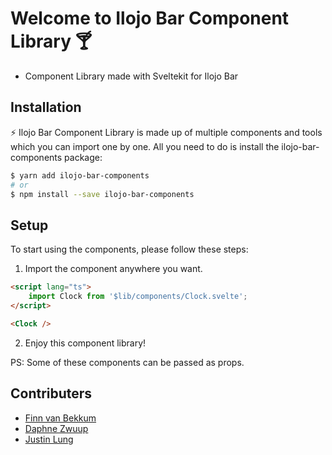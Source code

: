 # Welcome to Ilojo Bar Component Library 🍸

- Component Library made with Sveltekit for Ilojo Bar

## Installation

⚡️ Ilojo Bar Component Library is made up of multiple components and tools which you can import one by one. All you need to do is install the ilojo-bar-components package:

```bash
$ yarn add ilojo-bar-components
# or
$ npm install --save ilojo-bar-components
```

## Setup

To start using the components, please follow these steps:

1. Import the component anywhere you want.

```html
<script lang="ts">
	import Clock from '$lib/components/Clock.svelte';
</script>

<Clock />
```

2. Enjoy this component library!

PS: Some of these components can be passed as props.

## Contributers

- [Finn van Bekkum](https://github.com/finnvb)
- [Daphne Zwuup](https://github.com/dphnzwp)
- [Justin Lung](https://github.com/justinlung)
